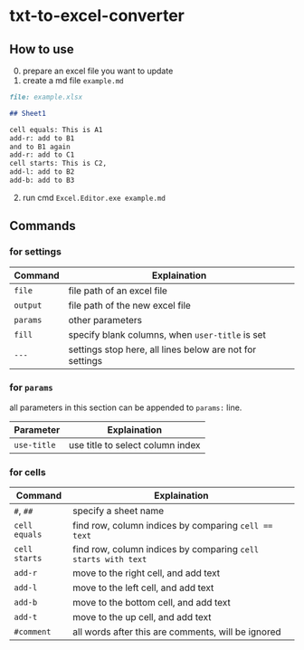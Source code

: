 # txt-to-excel-converter

## How to use

0. prepare an excel file you want to update
1. create a md file `example.md`

```md
file: example.xlsx

## Sheet1

cell equals: This is A1
add-r: add to B1
and to B1 again
add-r: add to C1
cell starts: This is C2,
add-l: add to B2
add-b: add to B3
```

2. run cmd `Excel.Editor.exe example.md`

## Commands

### for settings

|Command|Explaination|
|---|---|
|`file`|file path of an excel file|
|`output`|file path of the new excel file|
|`params`|other parameters|
|`fill`|specify blank columns, when `user-title` is set|
|`---`|settings stop here, all lines below are not for settings|

### for `params`

all parameters in this section can be appended to `params:` line.

|Parameter|Explaination|
|---|---|
|`use-title`|use title to select column index|

### for cells

|Command|Explaination|
|---|---|
|`#`, `##`|specify a sheet name|
|`cell equals`|find row, column indices by comparing `cell == text`|
|`cell starts`|find row, column indices by comparing `cell starts with text`|
|`add-r`|move to the right cell, and add text|
|`add-l`|move to the left cell, and add text|
|`add-b`|move to the bottom cell, and add text|
|`add-t`|move to the up cell, and add text|
|`#comment`|all words after this are comments, will be ignored|